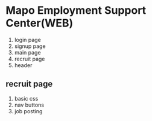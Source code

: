 # Mapo Employment Support Center(WEB)

1. login page
2. signup page
3. main page
4. recruit page
5. header

## recruit page

1. basic css
2. nav buttons
3. job posting

